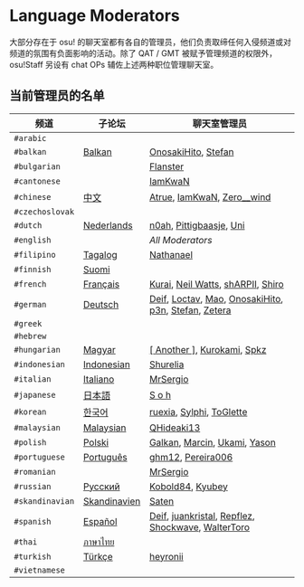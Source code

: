 Language Moderators
================================

大部分存在于 osu! 的聊天室都有各自的管理员，他们负责取缔任何入侵频道或对频道的氛围有负面影响的活动。除了 QAT / GMT 被赋予管理频道的权限外，osu!Staff 另设有 chat OPs 辅佐上述两种职位管理聊天室。

当前管理员的名单
----------------

| 频道 | 子论坛 | 聊天室管理员 |
| ------- | -------- | --------- |
| `#arabic` | | |
| `#balkan` | [Balkan](https://osu.ppy.sh/forum/t/83962) | [OnosakiHito](https://osu.ppy.sh/u/290128), [Stefan](https://osu.ppy.sh/u/626907) |
| `#bulgarian` | | [Flanster](https://osu.ppy.sh/u/447818) |
| `#cantonese` | |  [IamKwaN](https://osu.ppy.sh/u/1856463) |
| `#chinese` | [中文](https://osu.ppy.sh/forum/25) | [Atrue](https://osu.ppy.sh/u/1758523), [IamKwaN](https://osu.ppy.sh/u/1856463), [Zero__wind](https://osu.ppy.sh/u/1822830) |
| `#czechoslovak` | | |
| `#dutch` | [Nederlands](https://osu.ppy.sh/forum/69) | [n0ah](https://osu.ppy.sh/u/3086393), [Pittigbaasje](https://osu.ppy.sh/u/2167433), [Uni](https://osu.ppy.sh/u/617106)|
| `#english` | | *All Moderators* |
| `#filipino` | [Tagalog](https://osu.ppy.sh/forum/76) |  [Nathanael](https://osu.ppy.sh/u/2295078) |
| `#finnish` | [Suomi](https://osu.ppy.sh/forum/24) | |
| `#french` | [Français](https://osu.ppy.sh/forum/34) | [Kurai](https://osu.ppy.sh/u/77089), [Neil Watts](https://osu.ppy.sh/u/3048059), [shARPII](https://osu.ppy.sh/u/776257), [Shiro](https://osu.ppy.sh/u/113005) |
| `#german` | [Deutsch](https://osu.ppy.sh/forum/37) | [Deif](https://osu.ppy.sh/u/318565), [Loctav](https://osu.ppy.sh/u/71366), [Mao](https://osu.ppy.sh/u/2204515), [OnosakiHito](https://osu.ppy.sh/u/290128), [p3n](https://osu.ppy.sh/u/123703), [Stefan](https://osu.ppy.sh/u/626907), [Zetera](https://osu.ppy.sh/u/587737) |
| `#greek` | | |
| `#hebrew` | | |
| `#hungarian` | [Magyar](https://osu.ppy.sh/forum/95) | [[ Another ]](https://osu.ppy.sh/u/3416573), [Kurokami](https://osu.ppy.sh/u/260933), [Spkz](https://osu.ppy.sh/u/2964029) |
| `#indonesian` | [Indonesian](https://osu.ppy.sh/forum/73) | [Shurelia](https://osu.ppy.sh/u/3807986) |
| `#italian` | [Italiano](https://osu.ppy.sh/forum/36) | [MrSergio](https://osu.ppy.sh/u/2581696) |
| `#japanese` | [日本語](https://osu.ppy.sh/forum/32) | [S o h](https://osu.ppy.sh/u/2234772) |
| `#korean` | [한국어](https://osu.ppy.sh/forum/58) | [ruexia](https://osu.ppy.sh/u/385069), [Sylphi](https://osu.ppy.sh/u/1399551), [ToGlette](https://osu.ppy.sh/u/1076236) |
| `#malaysian` | [Malaysian](https://osu.ppy.sh/forum/94) | [QHideaki13](https://osu.ppy.sh/u/733998) |
| `#polish` | [Polski](https://osu.ppy.sh/forum/26) | [Galkan](https://osu.ppy.sh/u/169570), [Marcin](https://osu.ppy.sh/u/722665), [Ukami](https://osu.ppy.sh/u/820865), [Yason](https://osu.ppy.sh/u/2574392) |
| `#portuguese` | [Português](https://osu.ppy.sh/forum/74) | [ghm12](https://osu.ppy.sh/u/2594229), [Pereira006](https://osu.ppy.sh/u/537344) |
| `#romanian` | | [MrSergio](https://osu.ppy.sh/u/2581696) |
| `#russian` | [Русский](https://osu.ppy.sh/forum/35) | [Kobold84](https://osu.ppy.sh/u/3227533), [Kyubey](https://osu.ppy.sh/u/2195646) |
| `#skandinavian` | [Skandinavien](https://osu.ppy.sh/forum/77) | [Saten](https://osu.ppy.sh/u/444506) |
| `#spanish` | [Español](https://osu.ppy.sh/forum/33) | [Deif](https://osu.ppy.sh/u/318565), [juankristal](https://osu.ppy.sh/u/443656), [Repflez](https://osu.ppy.sh/u/201392), [Shockwave](https://osu.ppy.sh/u/251631), [WalterToro](https://osu.ppy.sh/u/5281416) |
| `#thai` | [ภาษาไทย](https://osu.ppy.sh/forum/54) | |
| `#turkish` | [Türkçe](https://osu.ppy.sh/forum/93) | [heyronii](https://osu.ppy.sh/u/5642779) |
| `#vietnamese` | | |
 
